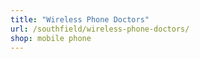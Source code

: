```yaml
---
title: "Wireless Phone Doctors"
url: /southfield/wireless-phone-doctors/
shop: mobile phone
---
```


